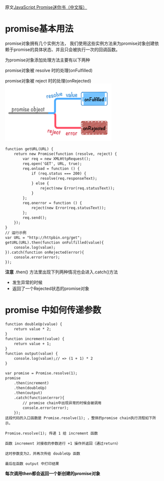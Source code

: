 原文[JavaScript Promise迷你书（中文版）](http://liubin.org/promises-book/)

# promise基本用法
promise对象拥有几个实例方法， 我们使用这些实例方法来为promise对象创建依赖于promise的具体状态、并且只会被执行一次的回调函数。

为promise对象添加处理方法主要有以下两种

promise对象被 resolve 时的处理(onFulfilled)

promise对象被 reject 时的处理(onRejected)
![](/assets/promise-onFulfilled_onRejected.png)
```
function getURL(URL) {
    return new Promise(function (resolve, reject) {
        var req = new XMLHttpRequest();
        req.open('GET', URL, true);
        req.onload = function () {
            if (req.status === 200) {
                resolve(req.responseText);
            } else {
                reject(new Error(req.statusText));
            }
        };
        req.onerror = function () {
            reject(new Error(req.statusText));
        };
        req.send();
    });
}
// 运行示例
var URL = "http://httpbin.org/get";
getURL(URL).then(function onFulfilled(value){
    console.log(value);
}).catch(function onRejected(error){
    console.error(error);
});

```
**注意**
.then() 方法里出现下列两种情况也会进入.catch()方法
* 发生异常的时候
* 返回了一个Rejected状态的promise对象
# promise 中如何传递参数

```
function doubleUp(value) {
    return value * 2;
}
function increment(value) {
    return value + 1;
}
function output(value) {
    console.log(value);// => (1 + 1) * 2
}

var promise = Promise.resolve(1);
promise
    .then(increment)
    .then(doubleUp)
    .then(output)
    .catch(function(error){
        // promise chain中出现异常的时候会被调用
        console.error(error);
    });
这段代码的入口函数是 Promise.resolve(1); ，整体的promise chain执行流程如下所示。

Promise.resolve(1); 传递 1 给 increment 函数

函数 increment 对接收的参数进行 +1 操作并返回（通过return）

这时参数变为2，并再次传给 doubleUp 函数

最后在函数 output 中打印结果
```
**每次调用then都会返回一个新创建的promise对象**





